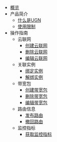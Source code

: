 
* [概览](/ugn/README)
* 产品简介
    * [什么是UGN](/ugn/intro/ugn)
    * [使用限制](/ugn/intro/limit)
* 操作指南
    * 云联网
        * [创建云联网](/ugn/guide/ugninstance/createugn)
        * [删除云联网](/ugn/guide/ugninstance/deleteugn)
        * [编辑云联网](/ugn/guide/ugninstance/editugn)
    * 关联实例
        * [绑定实例](/ugn/guide/networkinstance/bindinstance)
        * [解绑实例](/ugn/guide/networkinstance/unbindinstance)
    * 带宽包
        * [创建带宽包](/ugn/guide/bandwidthpackge/createbandwidthpackge)
        * [删除带宽包](/ugn/guide/bandwidthpackge/deletebandwidthpackge)
        * [编辑带宽包](/ugn/guide/bandwidthpackge/editbandwidthpackge)
    * 路由信息
        * [发布路由](/ugn/guide/routerule/addrule)
        * [撤回路由](/ugn/guide/routerule/deleterule)
    * 监控指标
        * [获取监控指标](/ugn/guide/ugnmonitor/getmonitoring)
   



